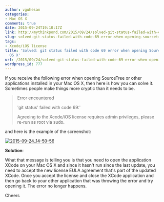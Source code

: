 ```yaml
---
author: vguhesan
categories:
- Mac OS X
comments: true
date: 2015-09-24T19:10:17Z
link: http://mythinkpond.com/2015/09/24/solved-git-status-failed-with-code-69-error-when-opening-sourcetree-in-mac-os-x/
slug: solved-git-status-failed-with-code-69-error-when-opening-sourcetree-in-mac-os-x
tags:
- Xcode/iOS license
title: 'Solved: git status failed with code 69 error when opening SourceTree in Mac
  OS X'
url: /2015/09/24/solved-git-status-failed-with-code-69-error-when-opening-sourcetree-in-mac-os-x/
wordpress_id: 777
---
```


If you receive the following error when opening SourceTree or other applications installed in your Mac OS X, then here is how you can solve it. Sometimes people make things more cryptic than it needs to be.


<blockquote>Error encountered

'git status' failed with code 69:'

Agreeing to the Xcode/iOS license requires admin privileges, please re-run as root via sudo.</blockquote>


and here is the example of the screenshot:

[![2015-09-24_14-50-56](/img/2015/09/2015-09-24_14-50-56.jpg)](/img/2015/09/2015-09-24_14-50-56.jpg)



**Solution**:


What that message is telling you is that you need to open the application XCode on your Mac OS X and since it hasn't run since the last update, you need to accept the new license EULA agreement that's part of the updated XCode. Once you accept the license and close the XCode application and then go back to your other application that was throwing the error and try opening it. The error no longer happens.

Cheers
